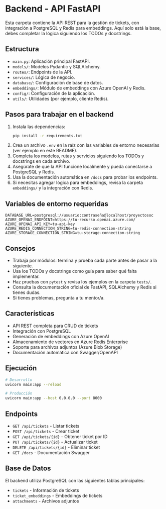 # Backend - API FastAPI

Esta carpeta contiene la API REST para la gestión de tickets, con integración a PostgreSQL y Redis para embeddings. Aquí solo está la base, debes completar la lógica siguiendo los TODOs y docstrings.

## Estructura

- `main.py`: Aplicación principal FastAPI.
- `models/`: Modelos Pydantic y SQLAlchemy.
- `routes/`: Endpoints de la API.
- `services/`: Lógica de negocio.
- `database/`: Configuración de base de datos.
- `embeddings/`: Módulo de embeddings con Azure OpenAI y Redis.
- `config/`: Configuración de la aplicación.
- `utils/`: Utilidades (por ejemplo, cliente Redis).

## Pasos para trabajar en el backend

1. Instala las dependencias:
   ```bash
   pip install -r requirements.txt
   ```
2. Crea un archivo `.env` en la raíz con las variables de entorno necesarias (ver ejemplo en este README).
3. Completa los modelos, rutas y servicios siguiendo los TODOs y docstrings en cada archivo.
4. Asegúrate de que la API funcione localmente y pueda conectarse a PostgreSQL y Redis.
5. Usa la documentación automática en `/docs` para probar los endpoints.
6. Si necesitas agregar lógica para embeddings, revisa la carpeta `embeddings/` y la integración con Redis.

## Variables de entorno requeridas

```
DATABASE_URL=postgresql://usuario:contraseña@localhost/proyectosoc
AZURE_OPENAI_ENDPOINT=https://tu-recurso.openai.azure.com/
AZURE_OPENAI_API_KEY=tu-api-key
AZURE_REDIS_CONNECTION_STRING=tu-redis-connection-string
AZURE_STORAGE_CONNECTION_STRING=tu-storage-connection-string
```

## Consejos

- Trabaja por módulos: termina y prueba cada parte antes de pasar a la siguiente.
- Usa los TODOs y docstrings como guía para saber qué falta implementar.
- Haz pruebas con `pytest` y revisa los ejemplos en la carpeta `tests/`.
- Consulta la documentación oficial de FastAPI, SQLAlchemy y Redis si tienes dudas.
- Si tienes problemas, pregunta a tu mentor/a.

## Características

- API REST completa para CRUD de tickets
- Integración con PostgreSQL
- Generación de embeddings con Azure OpenAI
- Almacenamiento de vectores en Azure Redis Enterprise
- Soporte para archivos adjuntos (Azure Blob Storage)
- Documentación automática con Swagger/OpenAPI

## Ejecución

```bash
# Desarrollo
uvicorn main:app --reload

# Producción
uvicorn main:app --host 0.0.0.0 --port 8000
```

## Endpoints

- `GET /api/tickets` - Listar tickets
- `POST /api/tickets` - Crear ticket
- `GET /api/tickets/{id}` - Obtener ticket por ID
- `PUT /api/tickets/{id}` - Actualizar ticket
- `DELETE /api/tickets/{id}` - Eliminar ticket
- `GET /docs` - Documentación Swagger

## Base de Datos

El backend utiliza PostgreSQL con las siguientes tablas principales:

- `tickets` - Información de tickets
- `ticket_embeddings` - Embeddings de tickets
- `attachments` - Archivos adjuntos 
